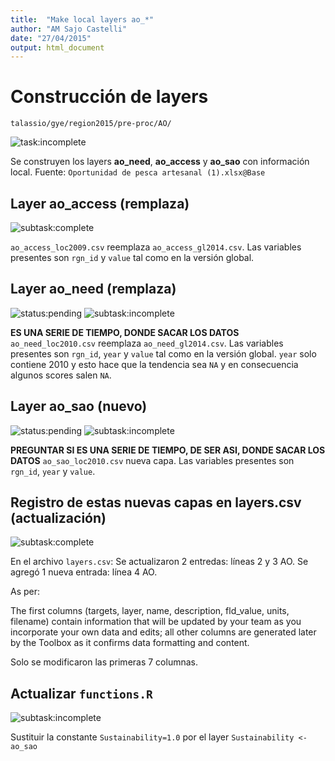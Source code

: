 ```yaml
---
title:  "Make local layers ao_*"
author: "AM Sajo Castelli"
date: "27/04/2015"
output: html_document
---
```

# Construcción de layers
`talassio/gye/region2015/pre-proc/AO/`

![task:incomplete](https://img.shields.io/badge/task-incomplete-red.svg)

Se construyen los layers
**ao_need**, **ao_access** y **ao_sao**
con información local. 
Fuente: `Oportunidad de pesca artesanal (1).xlsx@Base`

## Layer ao_access (remplaza)
![subtask:complete](https://img.shields.io/badge/subtask-complete-brightgreen.svg)

`ao_access_loc2009.csv` reemplaza `ao_access_gl2014.csv`.
Las variables presentes son `rgn_id` y `value` tal como en la versión global.

## Layer ao_need (remplaza)
![status:pending](https://img.shields.io/badge/status-pending-blue.svg)
![subtask:incomplete](https://img.shields.io/badge/subtask-incomplete-red.svg)

**ES UNA SERIE DE TIEMPO, DONDE SACAR LOS DATOS**
`ao_need_loc2010.csv` reemplaza `ao_need_gl2014.csv`.
Las variables presentes son `rgn_id`, `year` y `value` tal como en la versión global.
`year` solo contiene 2010 y esto
hace que la tendencia sea `NA` y en consecuencia algunos scores salen `NA`.

## Layer ao_sao (nuevo)
![status:pending](https://img.shields.io/badge/status-pending-blue.svg)
![subtask:incomplete](https://img.shields.io/badge/subtask-incomplete-red.svg)

**PREGUNTAR SI ES UNA SERIE DE TIEMPO, DE SER ASI, DONDE SACAR LOS DATOS**
`ao_sao_loc2010.csv` nueva capa.
Las variables presentes son `rgn_id`, `year` y `value`. 

## Registro de estas nuevas capas en layers.csv (actualización)
![subtask:complete](https://img.shields.io/badge/subtask-complete-brightgreen.svg)

En el archivo `layers.csv`:
Se actualizaron 2 entredas: líneas 2 y 3 AO.
Se agregó 1 nueva entrada: línea 4 AO.

As per:

The first columns (targets, layer, name, description, fld_value, units, filename) contain information that will be updated by your team as you incorporate your own data and edits; all other columns are generated later by the Toolbox as it confirms data formatting and content.

Solo se modificaron las primeras 7 columnas.

## Actualizar `functions.R`
![subtask:incomplete](https://img.shields.io/badge/subtask-incomplete-red.svg)

Sustituir la constante `Sustainability=1.0` por el layer `Sustainability <- ao_sao`
